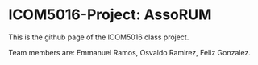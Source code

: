 # ICOM5016-Project: AssoRUM

This is the github page of the ICOM5016 class project.

Team members are: Emmanuel Ramos, Osvaldo Ramirez, Feliz Gonzalez.
